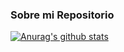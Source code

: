 ### Sobre mi Repositorio


[![Anurag's github stats](https://github-readme-stats.vercel.app/api?username=ElLuchoMan&show_icons=true&theme=dracula)](https://github.com/anuraghazra/github-readme-stats)
